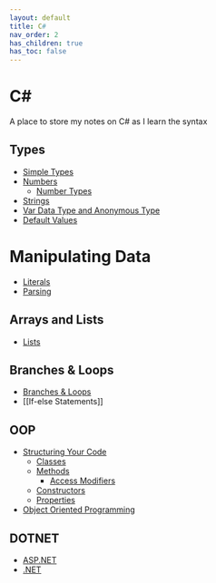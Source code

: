 ```yaml
---
layout: default
title: C#
nav_order: 2
has_children: true
has_toc: false
---
```


# C#
A place to store my notes on C# as I learn the syntax

## Types
- [Simple Types](../csharp/simple-types)
- [Numbers](../csharp/numbers)
    - [Number Types](../csharp/number-types)
- [Strings](../csharp/strings)
- [Var Data Type and Anonymous Type](../csharp/var)
- [Default Values](../csharp/default-values)

# Manipulating Data
- [Literals](../csharp/literals)
- [Parsing](../csharp/parsing)

## Arrays and Lists
- [Lists](../csharp/lists)

## Branches & Loops
- [Branches & Loops](../csharp/branches-and-loops)
- [[If-else Statements]]

## OOP
- [Structuring Your Code](../csharp/structuring-your-code)
    - [Classes](../csharp/classes)
    - [Methods](../csharp/methods)
        - [Access Modifiers](../csharp/access-modifiers)
    - [Constructors](../csharp/constructors)
    - [Properties](../csharp/properties)
- [Object Oriented Programming](../coding-fundamentals/object-oriented-programming)

## DOTNET
- [ASP.NET](../csharp/asp-dotnet)
- [.NET](../csharp/dotnet)